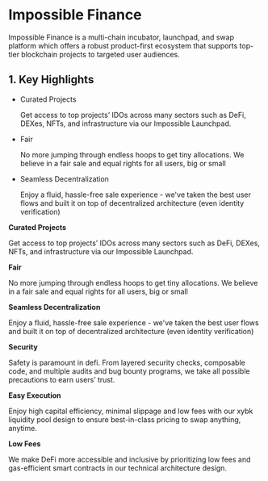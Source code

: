 # Impossible Finance

Impossible Finance is a multi-chain incubator, launchpad, and swap platform which offers a robust product-first ecosystem that supports top-tier blockchain projects to targeted user audiences.



## 1. Key Highlights

- Curated Projects

  Get access to top projects’ IDOs across many sectors such as DeFi, DEXes, NFTs, and infrastructure via our Impossible Launchpad.



- Fair

  No more jumping through endless hoops to get tiny allocations. We believe in a fair sale and equal rights for all users, big or small



- Seamless Decentralization

  Enjoy a fluid, hassle-free sale experience - we've taken the best user flows and built it on top of decentralized architecture (even identity verification)
  
**Curated Projects**

Get access to top projects’ IDOs across many sectors such as DeFi, DEXes, NFTs, and infrastructure via our Impossible Launchpad.



**Fair**

No more jumping through endless hoops to get tiny allocations. We believe in a fair sale and equal rights for all users, big or small



**Seamless Decentralization**

Enjoy a fluid, hassle-free sale experience - we've taken the best user flows and built it on top of decentralized architecture (even identity verification)



**Security**

Safety is paramount in defi. From layered security checks, composable code, and multiple audits and bug bounty programs, we take all possible precautions to earn users’ trust.



**Easy Execution**

Enjoy high capital efficiency, minimal slippage and low fees with our xybk liquidity pool design to ensure best-in-class pricing to swap anything, anytime.



**Low Fees**

We make DeFi more accessible and inclusive by prioritizing low fees and gas-efficient smart contracts in our technical architecture design.
